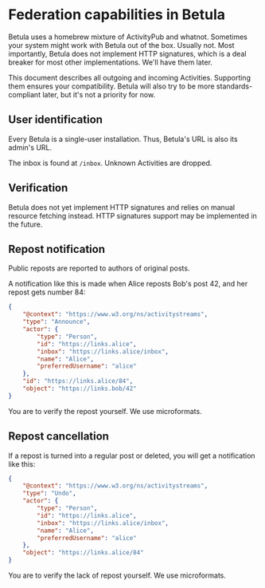 # Federation capabilities in Betula

Betula uses a homebrew mixture of ActivityPub and whatnot. Sometimes your system might work with Betula out of the box. Usually not. Most importantly, Betula does not implement HTTP signatures, which is a deal breaker for most other implementations. We'll have them later.

This document describes all outgoing and incoming Activities. Supporting them ensures your compatibility. Betula will also try to be more standards-compliant later, but it's not a priority for now.

## User identification
Every Betula is a single-user installation. Thus, Betula's URL is also its admin's URL.

The inbox is found at `/inbox`. Unknown Activities are dropped.

## Verification
Betula does not yet implement HTTP signatures and relies on manual resource fetching instead. HTTP signatures support may be implemented in the future.

## Repost notification
Public reposts are reported to authors of original posts.

A notification like this is made when Alice reposts Bob's post 42, and her repost gets number 84:

```json
{
    "@context": "https://www.w3.org/ns/activitystreams",
    "type": "Announce",
    "actor": {
        "type": "Person",
        "id": "https://links.alice",
        "inbox": "https://links.alice/inbox",
        "name": "Alice",
        "preferredUsername": "alice"
    },
    "id": "https://links.alice/84",
    "object": "https://links.bob/42"
}
```

You are to verify the repost yourself. We use microformats.

## Repost cancellation
If a repost is turned into a regular post or deleted, you will get a notification like this:

```json
{
    "@context": "https://www.w3.org/ns/activitystreams",
    "type": "Undo",
    "actor": {
        "type": "Person",
        "id": "https://links.alice",
        "inbox": "https://links.alice/inbox",
        "name": "Alice",
        "preferredUsername": "alice"
    },
    "object": "https://links.alice/84"
}
```

You are to verify the lack of repost yourself. We use microformats.
